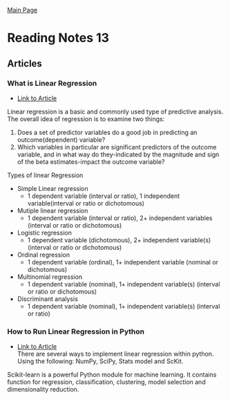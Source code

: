 [Main Page](../README.md)

# Reading Notes 13  

## Articles  

### What is Linear Regression  
* [Link to Article](https://www.statisticssolutions.com/what-is-linear-regression/)  

Linear regression is a basic and commonly used type of predictive analysis. The overall idea of regression is to examine two things:  
1. Does a set of predictor variables do a good job in predicting an outcome(dependent) variable?  
2. Which variables in particular are significant predictors of the outcome variable, and in what way do they-indicated by the magnitude and sign of the beta estimates-impact the outcome variable?  

Types of linear Regression  
- Simple Linear regression  
    - 1 dependent variable (interval or ratio), 1 independent variable(interval or ratio or dichotomous)  
- Mutiple linear regression  
    - 1 dependent variable (interval or ratio), 2+ independent variables (interval or ratio or dichotomous)  
- Logistic regression  
    - 1 dependent variable (dichotomous), 2+ independent variable(s) (interval or ratio or dichotomous)  
- Ordinal regression  
    - 1 dependent variable (ordinal), 1+ independent variable (nominal or dichotomous)  
- Multinomial regression  
    - 1 dependent variable (nominal), 1+ independent variable(s) (interval or ratio or dichotomous)  
- Discriminant analysis  
    - 1 dependent variable (nominal), 1+ independent variable(s) (interval or ratio)  
    
### How to Run Linear Regression in Python  
* [Link to Article](https://bigdata-madesimple.com/how-to-run-linear-regression-in-python-scikit-learn/)  
There are several ways to implement linear regression within python. Using the following: NumPy, SciPy, Stats model and ScKit.  

Scikit-learn is a powerful Python module for machine learning. It contains function for regression, classification, clustering, model selection and dimensionality reduction.  


#